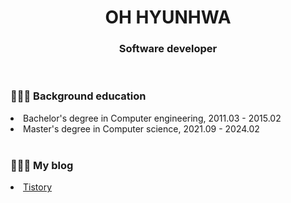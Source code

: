 <div align='center'>

<h1>OH HYUNHWA</h1>
<h3>Software developer</h3>

</div>

<br>

<div>
  <h3>👩🏻‍🎓 Background education</h3>
  <li>Bachelor's degree in Computer engineering, 2011.03 - 2015.02</li>
  <li>Master's degree in Computer science, 2021.09 - 2024.02</li>
</div>

<br>

<div>
  <h3>👩🏻‍💻 My blog </h3>
  <li><a href="https://devlog-berra.tistory.com">Tistory</a></li>
</div>

<!--
**ohyunhwa/ohyunhwa** is a ✨ _special_ ✨ repository because its `README.md` (this file) appears on your GitHub profile.

Here are some ideas to get you started:

- 🔭 I’m currently working on ...
- 🌱 I’m currently learning ...
- 👯 I’m looking to collaborate on ...
- 🤔 I’m looking for help with ...
- 💬 Ask me about ...
- 📫 How to reach me: ...
- 😄 Pronouns: ...
- ⚡ Fun fact: ...
-->
